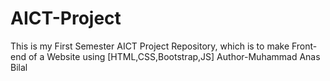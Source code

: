 # AICT-Project
This is my First Semester AICT Project Repository, which is to make Front-end of a Website using [HTML,CSS,Bootstrap,JS]
Author-Muhammad Anas Bilal
